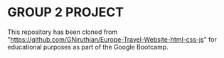 # GROUP 2 PROJECT

This repository has been cloned from "https://github.com/GNiruthian/Europe-Travel-Website-html-css-js" for educational purposes as part of the Google Bootcamp.


